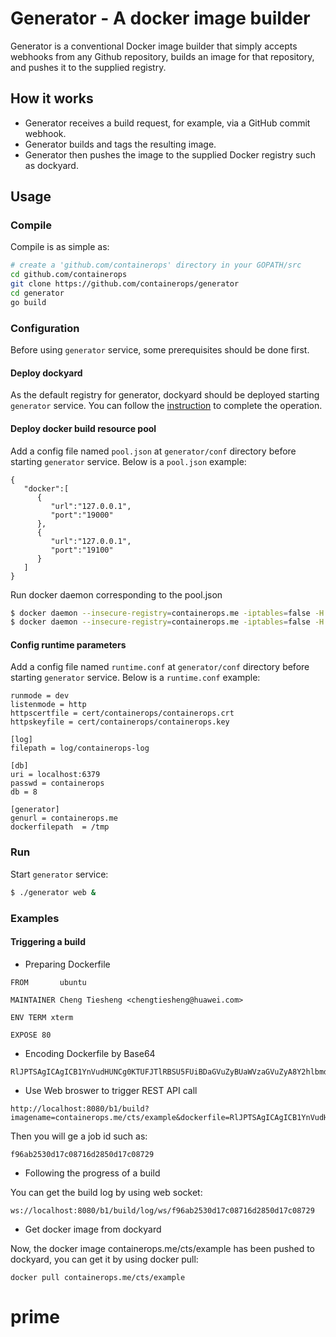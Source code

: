 # Generator - A docker image builder

Generator is a conventional Docker image builder that simply accepts webhooks from any Github repository, builds an image for that repository, and pushes it to the supplied registry.

## How it works

* Generator receives a build request, for example, via a GitHub commit webhook.
* Generator builds and tags the resulting image.
* Generator then pushes the image to the supplied Docker registry such as dockyard.

## Usage

### Compile

Compile is as simple as:

```bash
# create a 'github.com/containerops' directory in your GOPATH/src
cd github.com/containerops
git clone https://github.com/containerops/generator
cd generator
go build
```

### Configuration

Before using `generator` service, some prerequisites should be done first.

#### Deploy dockyard

As the default registry for generator, dockyard should be deployed starting `generator` service. You can follow the [instruction](https://github.com/containerops/dockyard#try-it-out) to complete the operation.

#### Deploy docker build resource pool

Add a config file named `pool.json` at `generator/conf` directory before starting `generator` service. Below is a `pool.json` example:

```
{
   "docker":[
      {
         "url":"127.0.0.1",
         "port":"19000"
      },
      {
         "url":"127.0.0.1",
         "port":"19100"
      }
   ]
}
```

Run docker daemon corresponding to the pool.json

```bash
$ docker daemon --insecure-registry=containerops.me -iptables=false -H :19000 -g /opt/docker-data/19000 &
$ docker daemon --insecure-registry=containerops.me -iptables=false -H :19100 -g /opt/docker-data/19100 &
```

#### Config runtime parameters
Add a config file named `runtime.conf` at `generator/conf` directory before starting `generator` service. Below is a `runtime.conf` example:

```
runmode = dev
listenmode = http
httpscertfile = cert/containerops/containerops.crt
httpskeyfile = cert/containerops/containerops.key

[log]
filepath = log/containerops-log

[db]
uri = localhost:6379
passwd = containerops
db = 8

[generator]
genurl = containerops.me
dockerfilepath  = /tmp
```

### Run

Start `generator` service:

```bash
$ ./generator web &
```

### Examples

#### Triggering a build

* Preparing Dockerfile
```
FROM       ubuntu

MAINTAINER Cheng Tiesheng <chengtiesheng@huawei.com>

ENV TERM xterm

EXPOSE 80
```

* Encoding Dockerfile by Base64
```
RlJPTSAgICAgICB1YnVudHUNCg0KTUFJTlRBSU5FUiBDaGVuZyBUaWVzaGVuZyA8Y2hlbmd0aWVzaGVuZ0BodWF3ZWkuY29tPg0KDQpFTlYgVEVSTSB4dGVybQ0KDQpFWFBPU0UgODA=
```

* Use Web broswer to trigger REST API call

```
http://localhost:8080/b1/build?imagename=containerops.me/cts/example&dockerfile=RlJPTSAgICAgICB1YnVudHUNCg0KTUFJTlRBSU5FUiBDaGVuZyBUaWVzaGVuZyA8Y2hlbmd0aWVzaGVuZ0BodWF3ZWkuY29tPg0KDQpFTlYgVEVSTSB4dGVybQ0KDQpFWFBPU0UgODA=
```

Then you will ge a job id such as:
```
f96ab2530d17c08716d2850d17c08729
```

* Following the progress of a build

You can get the build log by using web socket:
```
ws://localhost:8080/b1/build/log/ws/f96ab2530d17c08716d2850d17c08729
```

* Get docker image from dockyard

Now, the docker image containerops.me/cts/example has been pushed to dockyard, you can get it by using docker pull:
```
docker pull containerops.me/cts/example
```
# prime
